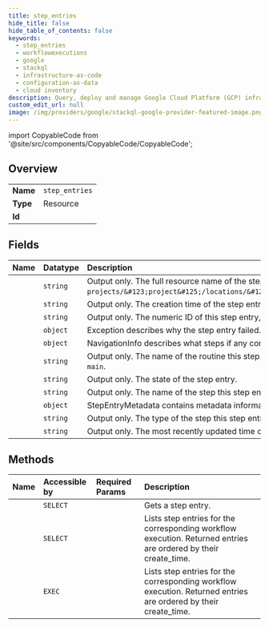 ```yaml
---
title: step_entries
hide_title: false
hide_table_of_contents: false
keywords:
  - step_entries
  - workflowexecutions
  - google    
  - stackql
  - infrastructure-as-code
  - configuration-as-data
  - cloud inventory
description: Query, deploy and manage Google Cloud Platform (GCP) infrastructure and resources using SQL
custom_edit_url: null
image: /img/providers/google/stackql-google-provider-featured-image.png
---
```


import CopyableCode from '@site/src/components/CopyableCode/CopyableCode';




## Overview
<table><tbody>
<tr><td><b>Name</b></td><td><code>step_entries</code></td></tr>
<tr><td><b>Type</b></td><td>Resource</td></tr>
<tr><td><b>Id</b></td><td><CopyableCode code="google.workflowexecutions.step_entries" /></td></tr>
</tbody></table>

## Fields
| Name | Datatype | Description |
|:-----|:---------|:------------|
| <CopyableCode code="name" /> | `string` | Output only. The full resource name of the step entry. Each step entry has a unique entry ID, which is a monotonically increasing counter. Step entry names have the format: `projects/&#123;project&#125;/locations/&#123;location&#125;/workflows/&#123;workflow&#125;/executions/&#123;execution&#125;/stepEntries/&#123;step_entry&#125;`. |
| <CopyableCode code="createTime" /> | `string` | Output only. The creation time of the step entry. |
| <CopyableCode code="entryId" /> | `string` | Output only. The numeric ID of this step entry, used for navigation. |
| <CopyableCode code="exception" /> | `object` | Exception describes why the step entry failed. |
| <CopyableCode code="navigationInfo" /> | `object` | NavigationInfo describes what steps if any come before or after this step, or what steps are parents or children of this step. |
| <CopyableCode code="routine" /> | `string` | Output only. The name of the routine this step entry belongs to. A routine name is the subworkflow name defined in the YAML source code. The top level routine name is `main`. |
| <CopyableCode code="state" /> | `string` | Output only. The state of the step entry. |
| <CopyableCode code="step" /> | `string` | Output only. The name of the step this step entry belongs to. |
| <CopyableCode code="stepEntryMetadata" /> | `object` | StepEntryMetadata contains metadata information about this step. |
| <CopyableCode code="stepType" /> | `string` | Output only. The type of the step this step entry belongs to. |
| <CopyableCode code="updateTime" /> | `string` | Output only. The most recently updated time of the step entry. |
## Methods
| Name | Accessible by | Required Params | Description |
|:-----|:--------------|:----------------|:------------|
| <CopyableCode code="get" /> | `SELECT` | <CopyableCode code="executionsId, locationsId, projectsId, stepEntriesId, workflowsId" /> | Gets a step entry. |
| <CopyableCode code="list" /> | `SELECT` | <CopyableCode code="executionsId, locationsId, projectsId, workflowsId" /> | Lists step entries for the corresponding workflow execution. Returned entries are ordered by their create_time. |
| <CopyableCode code="_list" /> | `EXEC` | <CopyableCode code="executionsId, locationsId, projectsId, workflowsId" /> | Lists step entries for the corresponding workflow execution. Returned entries are ordered by their create_time. |
